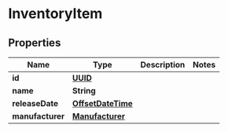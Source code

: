 # InventoryItem

## Properties
Name | Type | Description | Notes
------------ | ------------- | ------------- | -------------
**id** | [**UUID**](UUID.md) |  | 
**name** | **String** |  | 
**releaseDate** | [**OffsetDateTime**](OffsetDateTime.md) |  | 
**manufacturer** | [**Manufacturer**](Manufacturer.md) |  | 
